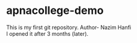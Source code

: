 # apnacollege-demo
This is my first git repository.
Author- Nazim Hanfi
<br>
I opened it after 3 months (later).


